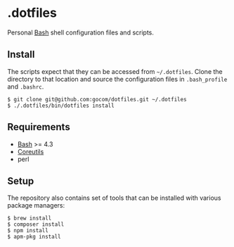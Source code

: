 .dotfiles
=====

Personal [Bash](https://www.gnu.org/software/bash/) shell configuration files and scripts.

Install
-----

The scripts expect that they can be accessed from `~/.dotfiles`. Clone the directory to that location and source the configuration files in `.bash_profile` and `.bashrc`.

```
$ git clone git@github.com:gocom/dotfiles.git ~/.dotfiles
$ ./.dotfiles/bin/dotfiles install
```

Requirements
-----

* [Bash](https://www.gnu.org/software/bash/) >= 4.3
* [Coreutils](https://www.gnu.org/software/coreutils/coreutils.html)
* perl

Setup
-----

The repository also contains set of tools that can be installed with various package managers:

```
$ brew install
$ composer install
$ npm install
$ apm-pkg install
```
